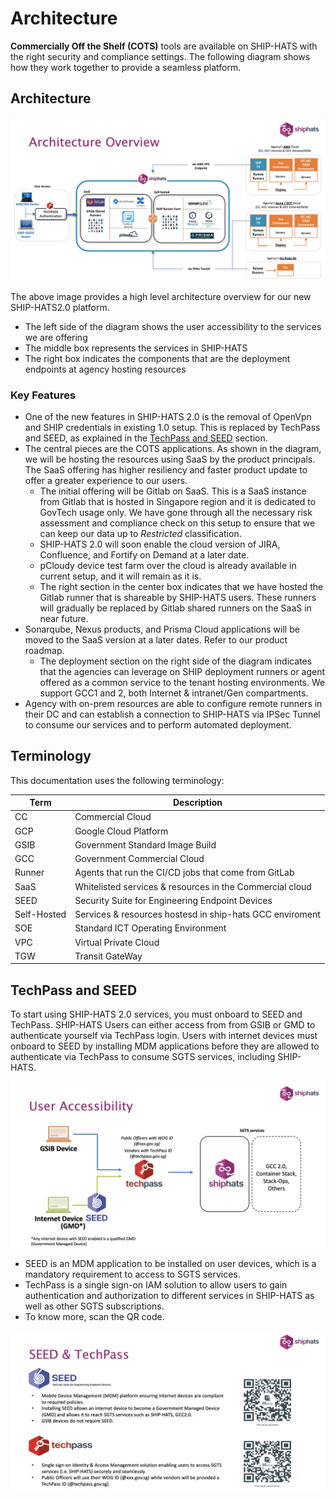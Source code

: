 # Architecture

**Commercially Off the Shelf (COTS)** tools are available on SHIP-HATS with the right security and compliance settings. The following diagram shows how they work together to provide a seamless platform. 

## Architecture

![Architecture](./images/architecture.png)


The above image provides a high level architecture overview for our new SHIP-HATS2.0 platform.

- The left side of the diagram shows the user accessibility to the services we are offering 
- The middle box represents the services in SHIP-HATS 
- The right box indicates the components that are the deployment endpoints at agency hosting resources

### Key Features
- One of the new features in SHIP-HATS 2.0 is the removal of OpenVpn and SHIP credentials in existing 1.0 setup. This is replaced by TechPass and SEED, as explained in the [TechPass and SEED](#techpass-and-seed) section.  
- The central pieces are the COTS applications. As shown in the diagram, we will be hosting the resources using SaaS by the product principals. The SaaS offering has higher resiliency and faster product update to offer a greater experience to our users.
    - The initial offering will be Gitlab on SaaS. This is a SaaS instance from Gitlab that is hosted in Singapore region and it is dedicated to GovTech usage only. We have gone through all the necessary risk assessment and compliance check on this setup to ensure that we can keep our data up to *Restricted* classification.  
    - SHIP-HATS 2.0 will soon enable the cloud version of JIRA, Confluence, and Fortify on Demand at a later date. 
    - pCloudy device test farm over the cloud is already available in current setup, and it will remain as it is. 
    - The right section in the center box indicates that we have hosted the Gitlab runner that is shareable by SHIP-HATS users. These runners will gradually be replaced by Gitlab shared runners on the SaaS in near future. 
- Sonarqube, Nexus products, and Prisma Cloud applications will be moved to the SaaS version at a later dates. Refer to our product roadmap. 
    - The deployment section on the right side of the diagram indicates that the agencies can leverage on SHIP deployment runners or agent offered as a common service to the tenant hosting environments. We support GCC1 and 2, both Internet & intranet/Gen compartments. 
- Agency with on-prem resources are able to configure remote runners in their DC and can establish a connection to SHIP-HATS via IPSec Tunnel to consume our services and to perform automated deployment. 




## Terminology
This documentation uses the following terminology:

| **Term** | **Description** |
| --- | --- |
|CC|Commercial Cloud|
|GCP|Google Cloud Platform|
| GSIB | Government Standard Image Build|
| GCC | Government Commercial Cloud |
|Runner  | Agents that run the CI/CD jobs that come from GitLab|
|SaaS | Whitelisted services & resources in the Commercial cloud
|SEED|Security Suite for Engineering Endpoint Devices
|Self-Hosted |  Services & resources hostesd in ship-hats GCC enviroment
| SOE | Standard ICT Operating Environment|
| VPC | Virtual Private Cloud|
| TGW | Transit GateWay|

## TechPass and SEED 

To start using SHIP-HATS 2.0 services, you must onboard to SEED and TechPass. 
SHIP-HATS Users can either access from from GSIB or GMD to authenticate yourself via TechPass login. 
Users with internet devices must onboard to SEED by installing MDM applications before they are allowed to authenticate via TechPass to consume SGTS services, including SHIP-HATS. 

![](./images/tp-seed.png)


- SEED is an MDM application to be installed on user devices, which is a mandatory requirement to access to SGTS services. 
- TechPass is a single sign-on IAM solution to allow users to gain authentication and authorization to different services in SHIP-HATS as well as other SGTS subscriptions. 
- To know more, scan the QR code. 

![](./images/tp-seed-more.png)